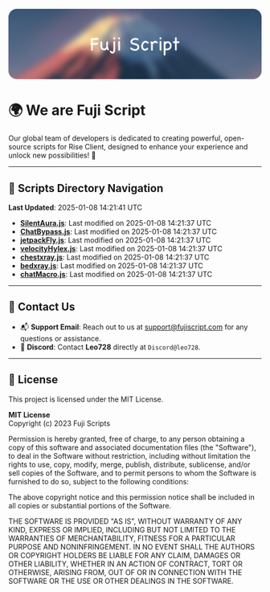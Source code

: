![Banner](.github/b.webp)

# 🌍 **We are Fuji Script**

Our global team of developers is dedicated to creating powerful, open-source scripts for Rise Client, designed to enhance your experience and unlock new possibilities! 🌟

---
<!-- SCRIPTS_NAVIGATION_START -->
## 📂 **Scripts Directory Navigation**

**Last Updated**: 2025-01-08 14:21:41 UTC

- **[SilentAura.js](scripts/SilentAura.js)**: Last modified on 2025-01-08 14:21:37 UTC
- **[ChatBypass.js](scripts/ChatBypass.js)**: Last modified on 2025-01-08 14:21:37 UTC
- **[jetpackFly.js](scripts/jetpackFly.js)**: Last modified on 2025-01-08 14:21:37 UTC
- **[velocityHylex.js](scripts/velocityHylex.js)**: Last modified on 2025-01-08 14:21:37 UTC
- **[chestxray.js](scripts/chestxray.js)**: Last modified on 2025-01-08 14:21:37 UTC
- **[bedxray.js](scripts/bedxray.js)**: Last modified on 2025-01-08 14:21:37 UTC
- **[chatMacro.js](scripts/chatMacro.js)**: Last modified on 2025-01-08 14:21:37 UTC

<!-- SCRIPTS_NAVIGATION_END -->

---

## 💬 **Contact Us**  
- 📬 **Support Email**: Reach out to us at [support@fujiscript.com](mailto:support@fujiscript.com) for any questions or assistance.  
- 💬 **Discord**: Contact **Leo728** directly at `Discord@leo728`.

---

## 📜 **License**

This project is licensed under the MIT License.  

**MIT License**  
Copyright (c) 2023 Fuji Scripts  

Permission is hereby granted, free of charge, to any person obtaining a copy of this software and associated documentation files (the "Software"), to deal in the Software without restriction, including without limitation the rights to use, copy, modify, merge, publish, distribute, sublicense, and/or sell copies of the Software, and to permit persons to whom the Software is furnished to do so, subject to the following conditions:  

The above copyright notice and this permission notice shall be included in all copies or substantial portions of the Software.  

THE SOFTWARE IS PROVIDED "AS IS", WITHOUT WARRANTY OF ANY KIND, EXPRESS OR IMPLIED, INCLUDING BUT NOT LIMITED TO THE WARRANTIES OF MERCHANTABILITY, FITNESS FOR A PARTICULAR PURPOSE AND NONINFRINGEMENT. IN NO EVENT SHALL THE AUTHORS OR COPYRIGHT HOLDERS BE LIABLE FOR ANY CLAIM, DAMAGES OR OTHER LIABILITY, WHETHER IN AN ACTION OF CONTRACT, TORT OR OTHERWISE, ARISING FROM, OUT OF OR IN CONNECTION WITH THE SOFTWARE OR THE USE OR OTHER DEALINGS IN THE SOFTWARE.  
